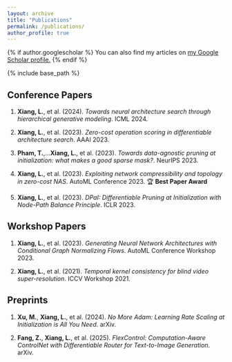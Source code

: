 ```yaml
---
layout: archive
title: "Publications"
permalink: /publications/
author_profile: true
---
```


{% if author.googlescholar %}
  You can also find my articles on <u><a href="{{author.googlescholar}}">my Google Scholar profile</a>.</u>
{% endif %}

{% include base_path %}

## Conference Papers

1. **Xiang, L.**, et al. (2024). *Towards neural architecture search through hierarchical generative modeling*. ICML 2024.

2. **Xiang, L.**, et al. (2023). *Zero-cost operation scoring in differentiable architecture search*. AAAI 2023.

3. **Pham, T.**,...**Xiang, L.**, et al. (2023). *Towards data-agnostic pruning at initialization: what makes a good sparse mask?*. NeurIPS 2023.

4. **Xiang, L.**, et al. (2023). *Exploiting network compressibility and topology in zero-cost NAS*. AutoML Conference 2023. 🏆 **Best Paper Award**

5. **Xiang, L.**, et al. (2023). *DPaI: Differentiable Pruning at Initialization with Node-Path Balance Principle*. ICLR 2023.

## Workshop Papers

1. **Xiang, L.**, et al. (2023). *Generating Neural Network Architectures with Conditional Graph Normalizing Flows*. AutoML Conference Workshop 2023.

2. **Xiang, L.**, et al. (2021). *Temporal kernel consistency for blind video super-resolution*. ICCV Workshop 2021.

## Preprints

1. **Xu, M.**, **Xiang, L.**, et al. (2024). *No More Adam: Learning Rate Scaling at Initialization is All You Need*. arXiv.

2. **Fang, Z.**, **Xiang, L.**, et al. (2025). *FlexControl: Computation-Aware ControlNet with Differentiable Router for Text-to-Image Generation*. arXiv.
